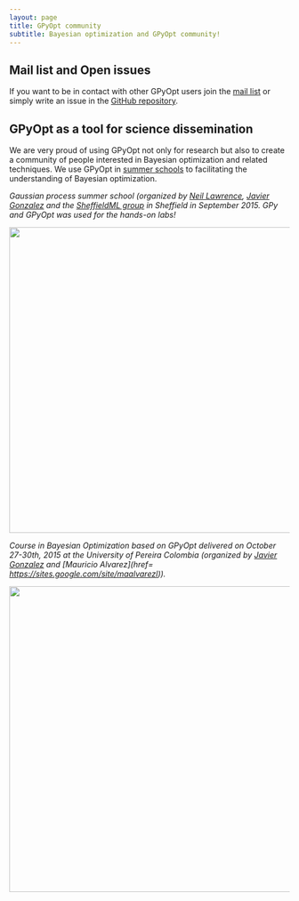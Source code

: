 ```yaml
---
layout: page
title: GPyOpt community
subtitle: Bayesian optimization and GPyOpt community!
---
```


## Mail list and Open issues

If you want to be in contact with other GPyOpt users join the [mail list](https://lists.shef.ac.uk/sympa/info/gpyopt-users) or simply write an issue in the [GitHub repository](https://github.com/SheffieldML/GPyOpt/issues). 


## GPyOpt as a tool for science dissemination

We are very proud of using GPyOpt not only for research but also to create a community of people interested in Bayesian optimization and related techniques. We use GPyOpt in [summer schools](http://gpss.cc/) to facilitating the understanding of Bayesian optimization. 


*Gaussian process summer school (organized by [Neil Lawrence](http://inverseprobability.com/), [Javier Gonzalez](http://javiergonzalezh.github.io/) and the [SheffieldML group](http://sheffieldml.github.io/) in Sheffield in September 2015. GPy and GPyOpt was used for the hands-on labs!*
<center> <img  src="../img/gpss_2015.jpg" style="width:550px" align="middle"></center>


*Course in Bayesian Optimization based on GPyOpt delivered on October 27-30th, 2015 at the University of Pereira Colombia (organized by [Javier Gonzalez](http://javiergonzalezh.github.io/) and  [Mauricio Alvarez](href= https://sites.google.com/site/maalvarezl)).*
<center> <img  src="../img/bo_pereira.jpg" style="width:550px" align="middle"></center>












